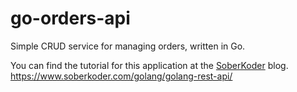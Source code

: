 # go-orders-api
Simple CRUD service for managing orders, written in Go.

You can find the tutorial for this application at the [SoberKoder](https://www.soberkoder.com/) blog.
https://www.soberkoder.com/golang/golang-rest-api/
